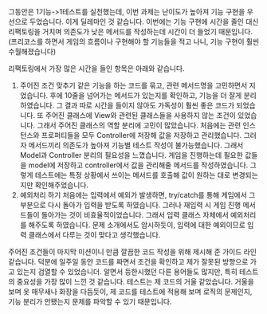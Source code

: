 그동안은 1기능->1테스트를 실천했는데, 이번 과제는 난이도가 높아져 기능 구현을 우선으로 두었습니다. 이게 딜레마인 것 같습니다. 이번에는 기능 구현에 시간을 줄인 대신 리팩토링을 거치며 의존도가 낮은 메서드를 작성하는데 시간이 더 들었기 때문입니다. (프리코스를 하면서 게임의 흐름이나 구현해야 할 기능들을 적고 나니, 기능 구현이 훨씬 수월해졌습니다)

리팩토링에서 가장 많은 시간을 들인 항목은 아래와 같습니다.

1. 주어진 조건 맞추기
   같은 기능을 하는 코드를 묶고, 관련 메서드명을 고민하면서 지었습니다. 후에 10줄을 넘어가는 메서드가 있는지를 확인하고, 기능을 더 잘게 분리하였습니다. 그 결과 따로 시간을 들이지 않아도 가독성이 훨씬 좋은 코드가 되었습니다.
   또 주어진 클래스에 View와 관련된 클래스들을 사용하지 않는 조건이 있었습니다. 그래서 주어진 클래스의 역할 분리에 고민이 많았습니다. 처음에는 관련 인스턴스와 프로퍼티들을 모두 Controller에 저장해 값을 저장하고 관리했습니다. 그러자 메서드끼리 의존도가 높아져 기능별 테스트 작성이 불가능했습니다. 그래서 Model과 Controller 분리의 필요성을 느꼈습니다. 게임을 진행하는데 필요한 값들을 model에 저장하고 controller에서 값을 관리해줄 메서드를 작성하였습니다. 그렇게 테스트에는 특정 상황에서 쓰이는 메서드를 호출해 값이 원하는 대로 변경되는지만 확인해주었습니다.
2. 예외처리 하기
   처음에는 입력에서 예외가 발생하면, try/catch를 통해 게임에서 그 부분으로 다시 돌아가 입력을 받도록 하였습니다. 그러나 재입력 시 게임 진행 메서드들이 돌아가는 것이 비효율적이었습니다. 그래서 입력 클래스 자체에서 예외처리를 해주도록 하였습니다. 문제 소개에서도 암시하듯이, 입력에 대한 예외이므로 입력 클래스에서 다루는 것이 맞다고 생각했습니다.

주어진 조건들이 마지막 미션이니 만큼 깔끔한 코드 작성을 위해 제시해 준 가이드 라인 같습니다. 덕분에 일주일 동안 코드를 짜면서 조건을 확인하고 제가 잘못된 방향으로 가고 있는지 검열할 수 있었습니더. 알면서 등한시했던 다른 용어들도 많지만, 특히 테스트의 중요성을 가장 많이 느낀 것 같습니다. 테스트는 제 코드의 거울 같았습니다. 거울을 보며 옷 매무새나 화장을 다듬듯이, 제 코드를 테스트에 적용해 보며 로직의 문제인지, 기능 분리가 안됐는지 문제를 파악할 수 있기 때문입니다.
